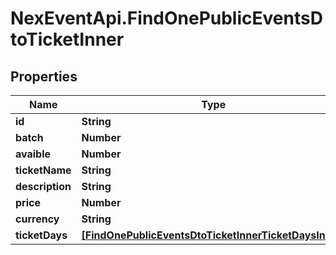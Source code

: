 # NexEventApi.FindOnePublicEventsDtoTicketInner

## Properties

Name | Type | Description | Notes
------------ | ------------- | ------------- | -------------
**id** | **String** |  | 
**batch** | **Number** |  | 
**avaible** | **Number** |  | 
**ticketName** | **String** |  | 
**description** | **String** |  | 
**price** | **Number** |  | 
**currency** | **String** |  | 
**ticketDays** | [**[FindOnePublicEventsDtoTicketInnerTicketDaysInner]**](FindOnePublicEventsDtoTicketInnerTicketDaysInner.md) |  | 


